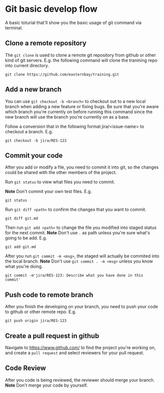 # Git basic develop flow
A basic toturial that'll show you the basic usage of git command via terminal.

## Clone a remote repository
The `git clone` is used to clone a remote git repository from github or other kind of git servers. E.g. the following command will clone the tranining repo into current directory.

    git clone https://github.com/easternbay/training.git
    
## Add a new branch

You can use `git checkout -b <branch>` to checkout out to a new local branch when adding a new feature or fixing bugs. Be sure that you're aware which branch you're currently on before running this command since the new branch will use the branch you're currently on as a base.

Follow a conversion that in the following format jira/\<issue-name> to checkout a branch. E.g.
    
    git checkout -b jira/RES-123

## Commit your code

After you add or modify a file, you need to commit it into git, so the changes could be shared with the other members of the project.

Run `git status` to view what files you need to commit. 

**Note** Don't commit your own test files. E.g.

    git status
 
Run `git diff <path>` to confirm the changes that you want to commit.
    
    git diff git.md
 
Then run `git add <path>` to change the file you modified into staged status for the next commit. **Note** Don't use `.` as path unless you're sure what's going to be add. E.g. 
    
    git add git.md
    
After you run  `git commit -m <msg>`, the staged will actually be commited into the local branch. **Note** Don't use `git commit . -m <msg>` unless you know what you're doing. 
	
	git commit -m'jira/RES-123: Describe what you have done in this commit'

## Push code to remote branch

After you finish the developing on your branch, you need to push your code to github or other remote repo. E.g.
    
    git push origin jira/RES-123

## Create a pull request in github
Navigate to https://www.github.com/ to find the project you're working on, and create a `pull request` and select reviewers for your pull request.

## Code Review
After you code is being reviewed, the reviewer should merge your branch. **Note** Don't merge your code by yourself.
    